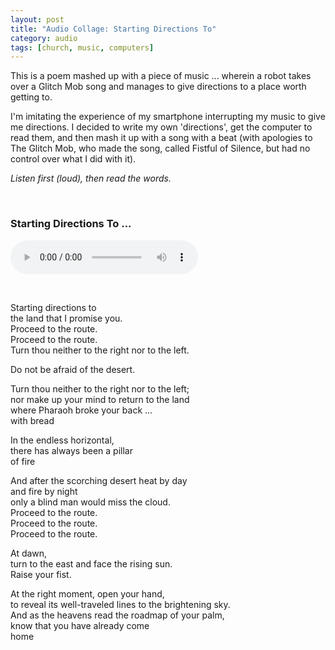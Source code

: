 ```yaml
---
layout: post
title: "Audio Collage: Starting Directions To"
category: audio
tags: [church, music, computers]
---
```


This is a poem mashed up with a piece of music ... wherein a robot takes over a Glitch Mob song and manages to give directions to a place worth getting to.

I'm imitating the experience of my smartphone interrupting my music to give me directions. I decided to write my own 'directions', get the computer to read them, and then mash it up with a song with a beat (with apologies to The Glitch Mob, who made the song, called Fistful of Silence, but had no control over what I did with it).

*Listen first (loud), then read the words.*  
<p>&nbsp; </p>

### Starting Directions To ...

<audio width="300" height="32" controls="controls">
    <source src="/assets/startingdirectionsto.mp3" type="audio/mpeg" />
</audio>

<p>&nbsp; </p>
 
Starting directions to  
the land that I promise you.  
Proceed to the route.  
Proceed to the route.  
Turn thou neither to the right nor to the left.  

Do not be afraid of the desert.  

Turn thou neither to the right nor to the left;  
nor make up your mind to return to the land  
where Pharaoh broke your back ...  
with bread  

In the endless horizontal,  
there has always been a pillar  
of fire  

And after the scorching desert heat by day   
and fire by night  
only a blind man would miss the cloud.  
Proceed to the route.  
Proceed to the route.  
Proceed to the route.  

At dawn,  
turn to the east and face the rising sun.  
Raise your fist.  

At the right moment, open your hand,  
to reveal its well-traveled lines to the brightening sky.  
And as the heavens read the roadmap of your palm,  
know that you have already come  
home  
